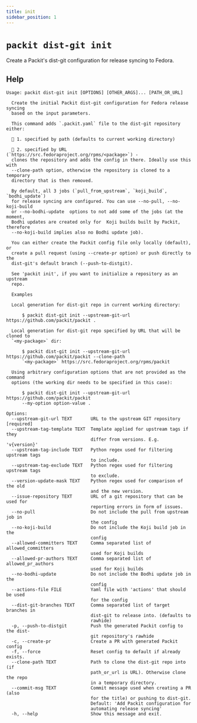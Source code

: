 ```yaml
---
title: init
sidebar_position: 1
---
```


# `packit dist-git init`

Create a Packit's dist-git configuration for release syncing to Fedora.

## Help

    Usage: packit dist-git init [OPTIONS] [OTHER_ARGS]... [PATH_OR_URL]

      Create the initial Packit dist-git configuration for Fedora release syncing
      based on the input parameters.

      This command adds `.packit.yaml` file to the dist-git repository either:

       1. specified by path (defaults to current working directory)

       2. specified by URL (`https://src.fedoraproject.org/rpms/<package>`) -
      clones the repository and adds the config in there. Ideally use this with
      --clone-path option, otherwise the repository is cloned to a temporary
      directory that is then removed.

      By default, all 3 jobs (`pull_from_upstream`, `koji_build`, `bodhi_update`)
      for release syncing are configured. You can use --no-pull, --no-koji-build
      or --no-bodhi-update  options to not add some of the jobs (at the moment,
      Bodhi updates are created only for  Koji builds built by Packit, therefore
      --no-koji-build implies also no Bodhi update job).

      You can either create the Packit config file only locally (default), or
      create a pull request (using --create-pr option) or push directly to the
      dist-git's default branch (--push-to-distgit).

      See 'packit init', if you want to initialize a repository as an upstream
      repo.

      Examples

      Local generation for dist-git repo in current working directory:

          $ packit dist-git init --upstream-git-url https://github.com/packit/packit .

      Local generation for dist-git repo specified by URL that will be cloned to
      `<my-package>` dir:

          $ packit dist-git init --upstream-git-url https://github.com/packit/packit --clone-path
          `<my-package>` https://src.fedoraproject.org/rpms/packit

      Using arbitrary configuration options that are not provided as the command
      options (the working dir needs to be specified in this case):

          $ packit dist-git init --upstream-git-url https://github.com/packit/packit
          --my-option option-value .

    Options:
      --upstream-git-url TEXT       URL to the upstream GIT repository  [required]
      --upstream-tag-template TEXT  Template applied for upstream tags if they
                                    differ from versions. E.g. 'v{version}'
      --upstream-tag-include TEXT   Python regex used for filtering upstream tags
                                    to include.
      --upstream-tag-exclude TEXT   Python regex used for filtering upstream tags
                                    to exclude.
      --version-update-mask TEXT    Python regex used for comparison of the old
                                    and the new version.
      --issue-repository TEXT       URL of a git repository that can be used for
                                    reporting errors in form of issues.
      --no-pull                     Do not include the pull from upstream job in
                                    the config
      --no-koji-build               Do not include the Koji build job in the
                                    config
      --allowed-committers TEXT     Comma separated list of allowed_committers
                                    used for Koji builds
      --allowed-pr-authors TEXT     Comma separated list of allowed_pr_authors
                                    used for Koji builds
      --no-bodhi-update             Do not include the Bodhi update job in the
                                    config
      --actions-file FILE           Yaml file with 'actions' that should be used
                                    for the config
      --dist-git-branches TEXT      Comma separated list of target branches in
                                    dist-git to release into. (defaults to
                                    rawhide)
      -p, --push-to-distgit         Push the generated Packit config to the dist-
                                    git repository's rawhide
      -c, --create-pr               Create a PR with generated Packit config
      -f, --force                   Reset config to default if already exists.
      --clone-path TEXT             Path to clone the dist-git repo into (if
                                    path_or_url is URL). Otherwise clone the repo
                                    in a temporary directory.
      --commit-msg TEXT             Commit message used when creating a PR (also
                                    for the title) or pushing to dist-git.
                                    Default: 'Add Packit configuration for
                                    automating release syncing'
      -h, --help                    Show this message and exit.
